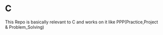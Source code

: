# C
This Repo is basically relevant to C and works on it like PPP(Practice,Project &amp; Problem_Solving)
